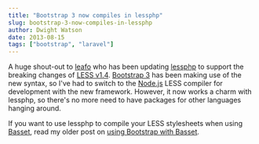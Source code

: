 ```yaml
---
title: "Bootstrap 3 now compiles in lessphp"
slug: bootstrap-3-now-compiles-in-lessphp
author: Dwight Watson
date: 2013-08-15
tags: ["bootstrap", "laravel"]
---
```


A huge shout-out to [leafo](https://github.com/leafo) who has been updating [lessphp](https://github.com/leafo/lessphp) to support the breaking changes of [LESS v1.4](http://lesscss.org). [Bootstrap 3](http://getbootstrap.com) has been making use of the new syntax, so I've had to switch to the [Node.js](http://nodejs.org/) LESS compiler for development with the new framework. However, it now works a charm with lessphp, so there's no more need to have packages for other languages hanging around.

If you want to use lessphp to compile your LESS stylesheets when using [Basset](https://github.com/jasonlewis/basset), read my older post on [using Bootstrap with Basset](https://www.dwightwatson.com/posts/using-bootstrap-less-with-basset).
